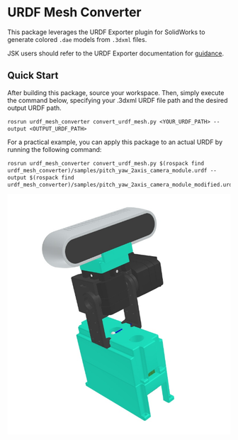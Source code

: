 # URDF Mesh Converter

This package leverages the URDF Exporter plugin for SolidWorks to generate colored `.dae` models from `.3dxml` files.

JSK users should refer to the URDF Exporter documentation for [guidance](https://docs.google.com/presentation/d/1c2fdw6f_ny4jizH5VS3M7yLNd60M3rzsZs-ACR1ghNI).


## Quick Start
After building this package, source your workspace. Then, simply execute the command below, specifying your .3dxml URDF file path and the desired output URDF path.

```
rosrun urdf_mesh_converter convert_urdf_mesh.py <YOUR_URDF_PATH> --output <OUTPUT_URDF_PATH>
```

For a practical example, you can apply this package to an actual URDF by running the following command:

```
rosrun urdf_mesh_converter convert_urdf_mesh.py $(rospack find urdf_mesh_converter)/samples/pitch_yaw_2axis_camera_module.urdf --output $(rospack find urdf_mesh_converter)/samples/pitch_yaw_2axis_camera_module_modified.urdf
```

![](./doc/samples_pitch_yaw_2axis_camera_module.jpg "Sample Converted URDF")
